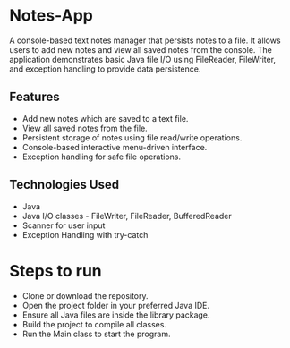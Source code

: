 # Notes-App
A console-based text notes manager that persists notes to a file. It allows users to add new notes and view all saved notes from the console. The application demonstrates basic Java file I/O using FileReader, FileWriter, and exception handling to provide data persistence.

## Features
- Add new notes which are saved to a text file.
- View all saved notes from the file.
- Persistent storage of notes using file read/write operations.
- Console-based interactive menu-driven interface.
- Exception handling for safe file operations.

## Technologies Used
- Java
- Java I/O classes - FileWriter, FileReader, BufferedReader
- Scanner for user input
- Exception Handling with try-catch

# Steps to run
- Clone or download the repository.
- Open the project folder in your preferred Java IDE.
- Ensure all Java files are inside the library package.
- Build the project to compile all classes.
- Run the Main class to start the program.
